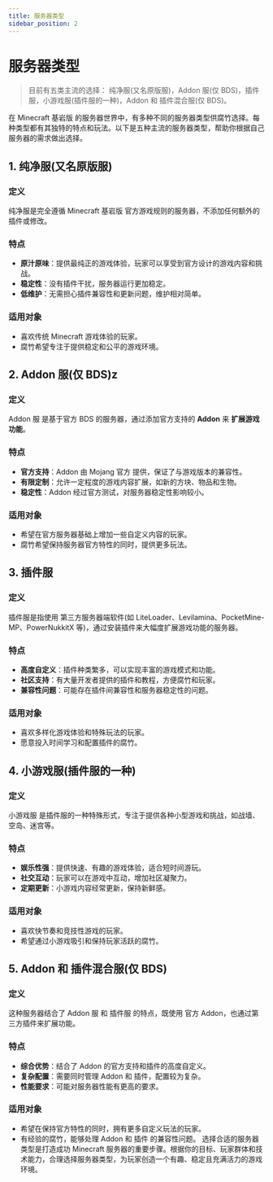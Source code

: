 ```yaml
---
title: 服务器类型
sidebar_position: 2
---
```


# 服务器类型

> 目前有五类主流的选择： 纯净服(又名原版服)，Addon 服(仅 BDS)，插件服，小游戏服(插件服的一种)，Addon 和 插件混合服(仅 BDS)。

在 Minecraft 基岩版 的服务器世界中，有多种不同的服务器类型供腐竹选择。每种类型都有其独特的特点和玩法。以下是五种主流的服务器类型，帮助你根据自己服务器的需求做出选择。

## 1. 纯净服(又名原版服)

### 定义

纯净服是完全遵循 Minecraft 基岩版 官方游戏规则的服务器，不添加任何额外的插件或修改。

### 特点

- **原汁原味**：提供最纯正的游戏体验，玩家可以享受到官方设计的游戏内容和挑战。
- **稳定性**：没有插件干扰，服务器运行更加稳定。
- **低维护**：无需担心插件兼容性和更新问题，维护相对简单。

### 适用对象

- 喜欢传统 Minecraft 游戏体验的玩家。
- 腐竹希望专注于提供稳定和公平的游戏环境。

## 2. Addon 服(仅 BDS)z

### 定义

Addon 服 是基于官方 BDS 的服务器，通过添加官方支持的 **Addon** 来 **扩展游戏功能**。

### 特点

- **官方支持**：Addon 由 Mojang 官方 提供，保证了与游戏版本的兼容性。
- **有限定制**：允许一定程度的游戏内容扩展，如新的方块、物品和生物。
- **稳定性**：Addon 经过官方测试，对服务器稳定性影响较小。

### 适用对象

- 希望在官方服务器基础上增加一些自定义内容的玩家。
- 腐竹希望保持服务器官方特性的同时，提供更多玩法。

## 3. 插件服

### 定义

插件服是指使用 第三方服务器端软件(如 LiteLoader、Levilamina、PocketMine-MP、PowerNukkitX 等)，通过安装插件来大幅度扩展游戏功能的服务器。

### 特点

- **高度自定义**：插件种类繁多，可以实现丰富的游戏模式和功能。
- **社区支持**：有大量开发者提供的插件和教程，方便腐竹和玩家。
- **兼容性问题**：可能存在插件间兼容性和服务器稳定性的问题。

### 适用对象

- 喜欢多样化游戏体验和特殊玩法的玩家。
- 愿意投入时间学习和配置插件的腐竹。

## 4. 小游戏服(插件服的一种)

### 定义

小游戏服 是插件服的一种特殊形式，专注于提供各种小型游戏和挑战，如战墙、空岛、迷宫等。

### 特点

- **娱乐性强**：提供快速、有趣的游戏体验，适合短时间游玩。
- **社交互动**：玩家可以在游戏中互动，增加社区凝聚力。
- **定期更新**：小游戏内容经常更新，保持新鲜感。

### 适用对象

- 喜欢快节奏和竞技性游戏的玩家。
- 希望通过小游戏吸引和保持玩家活跃的腐竹。

## 5. Addon 和 插件混合服(仅 BDS)

### 定义

这种服务器结合了 Addon 服 和 插件服 的特点，既使用 官方 Addon，也通过第三方插件来扩展功能。

### 特点

- **综合优势**：结合了 Addon 的官方支持和插件的高度自定义。
- **复杂配置**：需要同时管理 Addon 和 插件，配置较为复杂。
- **性能要求**：可能对服务器性能有更高的要求。

### 适用对象

- 希望在保持官方特性的同时，拥有更多自定义玩法的玩家。
- 有经验的腐竹，能够处理 Addon 和 插件 的兼容性问题。
选择合适的服务器类型是打造成功 Minecraft 服务器的重要步骤。根据你的目标、玩家群体和技术能力，合理选择服务器类型，为玩家创造一个有趣、稳定且充满活力的游戏环境。
